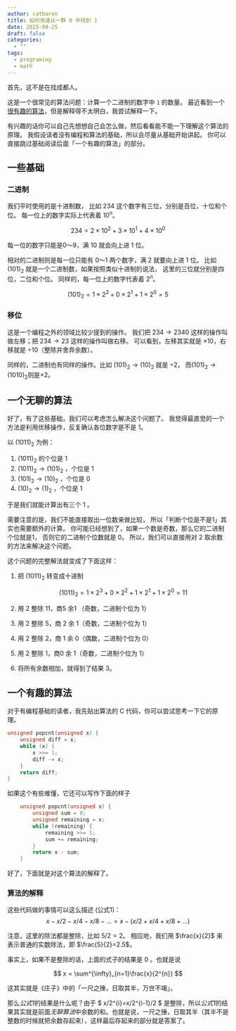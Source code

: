 ```yaml
---
author: catbaron
title: 如何快速从一群 0 中找到 1
date: 2025-09-25
draft: false
categories:
  - ""
tags:
  - programing
  - math
---
```

首先，这不是在找成都人。

这是一个很常见的算法问题：计算一个二进制的数字中 `1` 的数量。
最近看到一个[很有趣的算法](http://www.robalni.org/posts/20220428-counting-set-bits-in-an-interesting-way.txt)，但是解释得不太明白，我尝试解释一下。

有兴趣的话你可以自己先想想自己会怎么做，然后看看能不能一下理解这个算法的原理。
我假设读者没有编程和算法的基础，所以会尽量从基础开始讲起。
你可以直接跳过基础阅读后面「一个有趣的算法」的部分。

## 一些基础
### 二进制
我们平时使用的是十进制数，
比如 234 这个数字有三位，分别是百位，十位和个位。
每一位上的数字实际上代表着 $10^{n}$。

$$234 = 2\times 10^{2} + 3\times 10^{1} + 4\times 10^{0}$$

每一位的数字只能是0～9，满 10 就会向上进 1 位。

相对的二进制则是每一位只能有 0～1 两个数字，满 2 就要向上进 1 位。
比如 $(101)_2$ 就是一个二进制数，如果按照类似十进制的说法，
这里的三位就分别是四位，二位和个位。
同样的，每一位上的数字代表着 $2^n$。

$$(101)_{2}=1\times2^{2} + 0\times2^{1} + 1\times2^{0}=5$$

### 移位
这是一个编程之外的领域比较少提到的操作。
我们把 $234 \rightarrow 2340$ 这样的操作叫做左移；把 $234 \rightarrow 23$ 这样的操作叫做右移。
可以看到，左移其实就是 $\times 10$，右移就是 $\div 10$（整除并舍弃余数）。

同样的，二进制也有同样的操作。比如 $(101)_2\rightarrow(10)_2$ 就是 $\div 2$，
而$(101)_2\rightarrow(1010)_2$则是$\times 2$。

## 一个无聊的算法
好了，有了这些基础，我们可以考虑怎么解决这个问题了。
我觉得最直觉的一个方法是利用优移操作，反复确认各位数字是不是 1。

以 $(1011)_2$ 为例：
1. $(1011)_2$ 的个位是 1 
1. $(1011)_2 \rightarrow (101)_2$ ，个位是 1
1. $(101)_2 \rightarrow (10)_2$ ，个位是 0
1. $(10)_2 \rightarrow (1)_2$ ，个位是 1

于是我们就能计算出有三个 1 。

需要注意的是，我们不能直接取出一位数来做比较，
所以「判断个位是不是1」其实也需要额外的计算。
你可能已经想到了，如果一个数是奇数，那么它的二进制个位就是1，
否则它的二进制个位数就是 0。
所以，我们可以直接用对 2 取余数的方法来解决这个问题。

这个问题的完整解法就变成了下面这样：
1. 把 $(1011)_2$ 转变成十进制

	$$ (1011)_{2} = 1\times2^{3} + 0\times2^{2} + 1\times2^{1} + 1\times2^{0} = 11 $$
	
2. 用 2 整除 11，商5 余1 （奇数，二进制个位为 1）
3. 用 2 整除 5，商 2 余 1（奇数，二进制个位为 1）
4. 用 2 整除 2，商 1 余 0（偶数，二进制个位为 0）
5. 用 2 整除 1，商0 余 1（奇数，二进制个位为 1）
6. 将所有余数相加，就得到了结果 3。

## 一个有趣的算法
对于有编程基础的读者，我先贴出算法的 C 代码，你可以尝试思考一下它的原理。
```c
unsigned popcnt(unsigned x) {
	unsigned diff = x;
	while (x) {
		x >>= 1;
		diff -= x;
	}
	return diff;
}
```

如果这个有些难懂，它还可以写作下面的样子
```c
    unsigned popcnt(unsigned x) {
        unsigned sum = 0;
        unsigned remaining = x;
        while (remaining) {
            remaining >>= 1;
            sum += remaining;
        }
        return x - sum;
    }
```

好了，下面就是对这个算法的解释了。

### 算法的解释
这些代码做的事情可以这么描述 (公式1)： $$x-x/2-x/4-x/8-...=x-(x/2+x/4+x/8+...)$$

注意，这里的除法都是整除，比如 $5/2=2$。
相应地，我们用 $\frac{x}{2}$ 来表示普通的实数除法，即 $\frac{5}{2}=2.5$。

事实上，如果不是整除的话，上面的式子的结果是 0 。也就是说

$$ x = \sum^{\infty}_{n=1}\frac{x}{2^{n}} $$

这其实就是《庄子》中的「一尺之捶，日取其半，万世不竭」。

那么*公式1*的结果是什么呢？由于 $ x/2^{i}=x/2^{i-1}/2 $ 是整除，所以*公式1*的结果其实就是前面*无聊算法*中余数的和。也就是说，一尺之捶，日取其半（其半不是整数的时候就把余数存起来），这样最后存起来的部分就是答案了。
